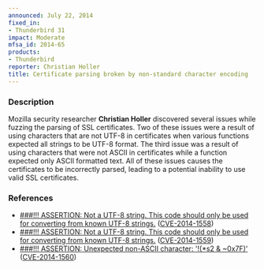 ```yaml
---
announced: July 22, 2014
fixed_in:
- Thunderbird 31
impact: Moderate
mfsa_id: 2014-65
products:
- Thunderbird
reporter: Christian Holler
title: Certificate parsing broken by non-standard character encoding
---
```


<h3>Description</h3>

<p>Mozilla security researcher <strong>Christian Holler</strong> discovered
several issues while fuzzing the parsing of SSL certificates. Two of these
issues were a result of using characters that are not UTF-8 in certificates when
various functions expected all strings to be UTF-8 format. The third issue was a
result of using characters that were not ASCII in certificates while a function
expected only ASCII formatted text. All of these issues causes the certificates
to be incorrectly parsed, leading to a potential inability to use valid SSL
certificates.
</p>

<h3>References</h3>

<ul>
  <li><a href="https://bugzilla.mozilla.org/show_bug.cgi?id=1015973">
       ###!!! ASSERTION: Not a UTF-8 string. This code should only be used for
converting from known UTF-8 strings.</a> (<a href="http://cve.mitre.org/cgi-bin/cvename.cgi?name=CVE-2014-1558" class="ex-ref">CVE-2014-1558</a>)</li>
  <li><a href="https://bugzilla.mozilla.org/show_bug.cgi?id=1026022">
        ###!!! ASSERTION: Not a UTF-8 string. This code should only be used for
converting from known UTF-8 strings.</a> (<a href="http://cve.mitre.org/cgi-bin/cvename.cgi?name=CVE-2014-1559" class="ex-ref">CVE-2014-1559</a>)</li>
  <li><a href="https://bugzilla.mozilla.org/show_bug.cgi?id=997795">
       ###!!! ASSERTION: Unexpected non-ASCII character: '!(*s2 &amp; ~0x7F)'</a>
(<a href="http://cve.mitre.org/cgi-bin/cvename.cgi?name=CVE-2014-1560" class="ex-ref">CVE-2014-1560</a>)</li>
</ul>



